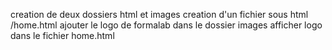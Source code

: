 creation de deux dossiers html et images
creation d'un fichier sous html /home.html
ajouter le logo de formalab dans le dossier images 
afficher logo dans le fichier home.html 


